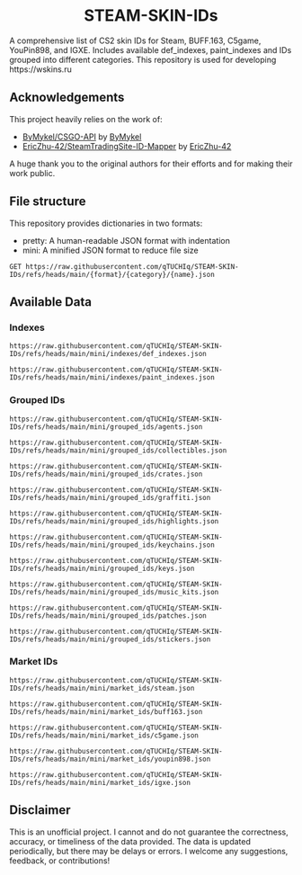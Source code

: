 <h1 align="center">STEAM-SKIN-IDs</h1>
A comprehensive list of CS2 skin IDs for Steam, BUFF.163, C5game, YouPin898, and IGXE. Includes available def_indexes, paint_indexes and IDs grouped into different categories.
This repository is used for developing https://wskins.ru

## Acknowledgements

This project heavily relies on the work of:

- [ByMykel/CSGO-API](https://github.com/ByMykel/CSGO-API) by [ByMykel](https://github.com/ByMykel)
- [EricZhu-42/SteamTradingSite-ID-Mapper](https://github.com/EricZhu-42/SteamTradingSite-ID-Mapper) by [EricZhu-42](https://github.com/EricZhu-42)

A huge thank you to the original authors for their efforts and for making their work public.

## File structure

This repository provides dictionaries in two formats:

- pretty: A human-readable JSON format with indentation
- mini: A minified JSON format to reduce file size

```http
GET https://raw.githubusercontent.com/qTUCHIq/STEAM-SKIN-IDs/refs/heads/main/{format}/{category}/{name}.json
```

## Available Data

### Indexes
```
https://raw.githubusercontent.com/qTUCHIq/STEAM-SKIN-IDs/refs/heads/main/mini/indexes/def_indexes.json
```
```
https://raw.githubusercontent.com/qTUCHIq/STEAM-SKIN-IDs/refs/heads/main/mini/indexes/paint_indexes.json
```
### Grouped IDs
```
https://raw.githubusercontent.com/qTUCHIq/STEAM-SKIN-IDs/refs/heads/main/mini/grouped_ids/agents.json
```
```
https://raw.githubusercontent.com/qTUCHIq/STEAM-SKIN-IDs/refs/heads/main/mini/grouped_ids/collectibles.json
```
```
https://raw.githubusercontent.com/qTUCHIq/STEAM-SKIN-IDs/refs/heads/main/mini/grouped_ids/crates.json
```
```
https://raw.githubusercontent.com/qTUCHIq/STEAM-SKIN-IDs/refs/heads/main/mini/grouped_ids/graffiti.json
```
```
https://raw.githubusercontent.com/qTUCHIq/STEAM-SKIN-IDs/refs/heads/main/mini/grouped_ids/highlights.json
```
```
https://raw.githubusercontent.com/qTUCHIq/STEAM-SKIN-IDs/refs/heads/main/mini/grouped_ids/keychains.json
```
```
https://raw.githubusercontent.com/qTUCHIq/STEAM-SKIN-IDs/refs/heads/main/mini/grouped_ids/keys.json
```
```
https://raw.githubusercontent.com/qTUCHIq/STEAM-SKIN-IDs/refs/heads/main/mini/grouped_ids/music_kits.json
```
```
https://raw.githubusercontent.com/qTUCHIq/STEAM-SKIN-IDs/refs/heads/main/mini/grouped_ids/patches.json
```
```
https://raw.githubusercontent.com/qTUCHIq/STEAM-SKIN-IDs/refs/heads/main/mini/grouped_ids/stickers.json
```
### Market IDs
```
https://raw.githubusercontent.com/qTUCHIq/STEAM-SKIN-IDs/refs/heads/main/mini/market_ids/steam.json
```
```
https://raw.githubusercontent.com/qTUCHIq/STEAM-SKIN-IDs/refs/heads/main/mini/market_ids/buff163.json
```
```
https://raw.githubusercontent.com/qTUCHIq/STEAM-SKIN-IDs/refs/heads/main/mini/market_ids/c5game.json
```
```
https://raw.githubusercontent.com/qTUCHIq/STEAM-SKIN-IDs/refs/heads/main/mini/market_ids/youpin898.json
```
```
https://raw.githubusercontent.com/qTUCHIq/STEAM-SKIN-IDs/refs/heads/main/mini/market_ids/igxe.json
```
## Disclaimer
This is an unofficial project. I cannot and do not guarantee the correctness, accuracy, or timeliness of the data provided. The data is updated periodically, but there may be delays or errors. I welcome any suggestions, feedback, or contributions!
